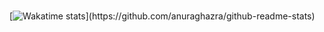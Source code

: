 <br>

[![Wakatime stats](https://github-readme-stats.vercel.app/api/wakatime?username=prammmoe&layout=compact&custom_title=What+I've+been+doing:)](https://github.com/anuraghazra/github-readme-stats)

<br>
